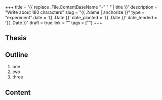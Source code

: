 +++
title = '{{ replace .File.ContentBaseName "-" " " | title }}'
description = "Write about 180 characters"
slug = "{{ .Name | anchorize }}"
type = "experiment"
date = '{{ .Date }}'
date_planted = '{{ .Date }}'
date_tended = '{{ .Date }}'
draft = true
link = ""
tags = [""]
+++

## Thesis

## Outline

1. one
2. two
3. three

## Content
